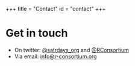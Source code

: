 +++
title = "Contact"
id = "contact"
+++

# Get in touch

- On twitter: [@satrdays_org](https://twitter.com/satRdays_org) and [@RConsortium](https://twitter.com/rconsortium)
- Via email: [info@r-consortium.org](mailto://info@r-consortium.org)
